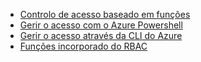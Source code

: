 * [Controlo de acesso baseado em funções](../articles/role-based-access-control/role-assignments-portal.md)
* [Gerir o acesso com o Azure Powershell](../articles/role-based-access-control/role-assignments-powershell.md)
* [Gerir o acesso através da CLI do Azure](../articles/role-based-access-control/role-assignments-cli.md)
* [Funções incorporado do RBAC](../articles/role-based-access-control/built-in-roles.md)

